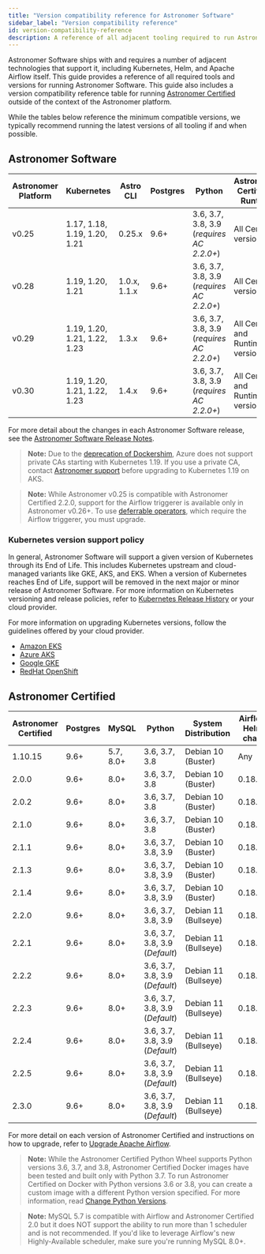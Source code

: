 ```yaml
---
title: "Version compatibility reference for Astronomer Software"
sidebar_label: "Version compatibility reference"
id: version-compatibility-reference
description: A reference of all adjacent tooling required to run Astronomer Software and corresponding version compatibility.
---
```


Astronomer Software ships with and requires a number of adjacent technologies that support it, including Kubernetes, Helm, and Apache Airflow itself. This guide provides a reference of all required tools and versions for running Astronomer Software. This guide also includes a version compatibility reference table for running [Astronomer Certified](image-architecture.md) outside of the context of the Astronomer platform.

While the tables below reference the minimum compatible versions, we typically recommend running the latest versions of all tooling if and when possible.

## Astronomer Software

<!--- Version-specific -->

| Astronomer Platform | Kubernetes                   | Astro CLI    | Postgres | Python                                    | Astronomer Certified / Runtime     | Helm |
| ------------------- | ---------------------------- | ------------ | -------- | ----------------------------------------- | ---------------------------------- | ---- |
| v0.25               | 1.17, 1.18, 1.19, 1.20, 1.21 | 0.25.x       | 9.6+     | 3.6, 3.7, 3.8, 3.9 (_requires AC 2.2.0+_) | All Certified versions             | 3.6  |
| v0.28               | 1.19, 1.20, 1.21             | 1.0.x, 1.1.x | 9.6+     | 3.6, 3.7, 3.8, 3.9 (_requires AC 2.2.0+_) | All Certified versions             | 3.6  |
| v0.29               | 1.19, 1.20, 1.21, 1.22, 1.23 | 1.3.x        | 9.6+     | 3.6, 3.7, 3.8, 3.9 (_requires AC 2.2.0+_) | All Certified and Runtime versions | 3.6  |
| v0.30               | 1.19, 1.20, 1.21, 1.22, 1.23 | 1.4.x        | 9.6+     | 3.6, 3.7, 3.8, 3.9 (_requires AC 2.2.0+_) | All Certified and Runtime versions | 3.6  |

For more detail about the changes in each Astronomer Software release, see the [Astronomer Software Release Notes](release-notes.md).

> **Note:** Due to the [deprecation of Dockershim](https://kubernetes.io/blog/2020/12/02/dockershim-faq/), Azure does not support private CAs starting with Kubernetes 1.19. If you use a private CA, contact [Astronomer support](https://support.astronomer.io) before upgrading to Kubernetes 1.19 on AKS.

> **Note:** While Astronomer v0.25 is compatible with Astronomer Certified 2.2.0, support for the Airflow triggerer is available only in Astronomer v0.26+. To use [deferrable operators](https://airflow.apache.org/docs/apache-airflow/stable/concepts/deferring.html), which require the Airflow triggerer, you must upgrade.

### Kubernetes version support policy

In general, Astronomer Software will support a given version of Kubernetes through its End of Life. This includes Kubernetes upstream and cloud-managed variants like GKE, AKS, and EKS. When a version of Kubernetes reaches End of Life, support will be removed in the next major or minor release of Astronomer Software. For more information on Kubernetes versioning and release policies, refer to [Kubernetes Release History](https://kubernetes.io/releases/) or your cloud provider.

For more information on upgrading Kubernetes versions, follow the guidelines offered by your cloud provider.

- [Amazon EKS](https://docs.aws.amazon.com/eks/latest/userguide/update-cluster.html)
- [Azure AKS](https://docs.microsoft.com/en-us/azure/aks/upgrade-cluster)
- [Google GKE](https://cloud.google.com/kubernetes-engine/docs/concepts/cluster-upgrades)
- [RedHat OpenShift](https://docs.openshift.com/container-platform/4.6/updating/updating-cluster-between-minor.html)

## Astronomer Certified

| Astronomer Certified | Postgres | MySQL     | Python                         | System Distribution  | Airflow Helm chart |
| -------------------- | -------- | --------- | ------------------------------ | -------------------- | ------------------ |
| 1.10.15              | 9.6+     | 5.7, 8.0+ | 3.6, 3.7, 3.8                  | Debian 10 (Buster)   | Any                |
| 2.0.0                | 9.6+     | 8.0+      | 3.6, 3.7, 3.8                  | Debian 10 (Buster)   | 0.18.6+            |
| 2.0.2                | 9.6+     | 8.0+      | 3.6, 3.7, 3.8                  | Debian 10 (Buster)   | 0.18.6+            |
| 2.1.0                | 9.6+     | 8.0+      | 3.6, 3.7, 3.8                  | Debian 10 (Buster)   | 0.18.6+            |
| 2.1.1                | 9.6+     | 8.0+      | 3.6, 3.7, 3.8, 3.9             | Debian 10 (Buster)   | 0.18.6+            |
| 2.1.3                | 9.6+     | 8.0+      | 3.6, 3.7, 3.8, 3.9             | Debian 10 (Buster)   | 0.18.6+            |
| 2.1.4                | 9.6+     | 8.0+      | 3.6, 3.7, 3.8, 3.9             | Debian 10 (Buster)   | 0.18.6+            |
| 2.2.0                | 9.6+     | 8.0+      | 3.6, 3.7, 3.8, 3.9             | Debian 11 (Bullseye) | 0.18.6+            |
| 2.2.1                | 9.6+     | 8.0+      | 3.6, 3.7, 3.8, 3.9 (_Default_) | Debian 11 (Bullseye) | 0.18.6+            |
| 2.2.2                | 9.6+     | 8.0+      | 3.6, 3.7, 3.8, 3.9 (_Default_) | Debian 11 (Bullseye) | 0.18.6+            |
| 2.2.3                | 9.6+     | 8.0+      | 3.6, 3.7, 3.8, 3.9 (_Default_) | Debian 11 (Bullseye) | 0.18.6+            |
| 2.2.4                | 9.6+     | 8.0+      | 3.6, 3.7, 3.8, 3.9 (_Default_) | Debian 11 (Bullseye) | 0.18.6+            |
| 2.2.5                | 9.6+     | 8.0+      | 3.6, 3.7, 3.8, 3.9 (_Default_) | Debian 11 (Bullseye) | 0.18.6+            |
| 2.3.0                | 9.6+     | 8.0+      | 3.6, 3.7, 3.8, 3.9 (_Default_) | Debian 11 (Bullseye) | 0.18.6+            |

For more detail on each version of Astronomer Certified and instructions on how to upgrade, refer to [Upgrade Apache Airflow](manage-airflow-versions.md).

> **Note:** While the Astronomer Certified Python Wheel supports Python versions 3.6, 3.7, and 3.8, Astronomer Certified Docker images have been tested and built only with Python 3.7. To run Astronomer Certified on Docker with Python versions 3.6 or 3.8, you can create a custom image with a different Python version specified. For more information, read [Change Python Versions](customize-image.md#build-with-a-different-python-version).

> **Note:** MySQL 5.7 is compatible with Airflow and Astronomer Certified 2.0 but it does NOT support the ability to run more than 1 scheduler and is not recommended. If you'd like to leverage Airflow's new Highly-Available scheduler, make sure you're running MySQL 8.0+.

